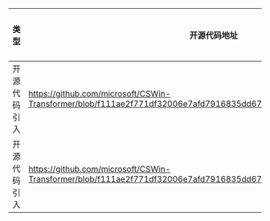 | 类型     | 开源代码地址                                                                                                                           | 文件名                                                | 公网IP地址/公网URL地址/域名/邮箱地址 | 用途说明  |
|--------|----------------------------------------------------------------------------------------------------------------------------------|----------------------------------------------------|-----------------------|-------|
| 开源代码引入 | https://github.com/microsoft/CSWin-Transformer/blob/f111ae2f771df32006e7afd7916835dd67d4cb9d/install_req.sh | CSWin-Transformer/install_req.sh | https://download.pytorch.org/whl/torch_stable.html | 下载三方库 |
| 开源代码引入 | https://github.com/microsoft/CSWin-Transformer/blob/f111ae2f771df32006e7afd7916835dd67d4cb9d/segmentation/install_req.sh | CSWin-Transformer/segmentation/install_req.sh | https://download.pytorch.org/whl/torch_stable.html | 下载三方库 |